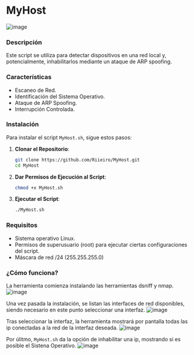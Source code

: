 # MyHost
![image](https://github.com/user-attachments/assets/0c4823a5-6387-4b55-89ad-db77c582306a)
### Descripción

Este script se utiliza para detectar dispositivos en una red local y, potencialmente, inhabilitarlos mediante un ataque de ARP spoofing. ​​

### Características

- Escaneo de Red.
- Identificación del Sistema Operativo.
- Ataque de ARP Spoofing.
- Interrupción Controlada.


### Instalación

Para instalar el script `MyHost.sh`, sigue estos pasos:

1. **Clonar el Repositorio**:
    ```bash
    git clone https://github.com/Riieiro/MyHost.git
    cd MyHost
    ```

2. **Dar Permisos de Ejecución al Script**:
    ```bash
    chmod +x MyHost.sh
    ```

3. **Ejecutar el Script**:
    ```bash
    ./MyHost.sh
    ```

### Requisitos

- Sistema operativo Linux.
- Permisos de superusuario (root) para ejecutar ciertas configuraciones del script.
- Máscara de red /24 (255.255.255.0)

### ¿Cómo funciona?

La herramienta comienza instalando las herramientas dsniff y nmap. 
![image](https://github.com/user-attachments/assets/d9a95392-d22e-49a1-9ac5-a5ceb2de0883)

Una vez pasada la instalación, se listan las interfaces de red disponibles, siendo necesario en este punto seleccionar una interfaz. 
![image](https://github.com/user-attachments/assets/4830c71f-349c-4f56-a943-588d1b4e42a1)

Tras seleccionar la interfaz, la herramienta mostrará por pantalla todas las ip conectadas a la red de la interfaz deseada.
![image](https://github.com/user-attachments/assets/7f777b30-0f7c-43df-89a6-06605c270095)

Por úlitmo, `MyHost.sh` da la opción de inhabilitar una ip, mostrando si es posible el Sistena Operativo.
![image](https://github.com/user-attachments/assets/cd2e950a-0782-4a08-a85d-457035d96194)
